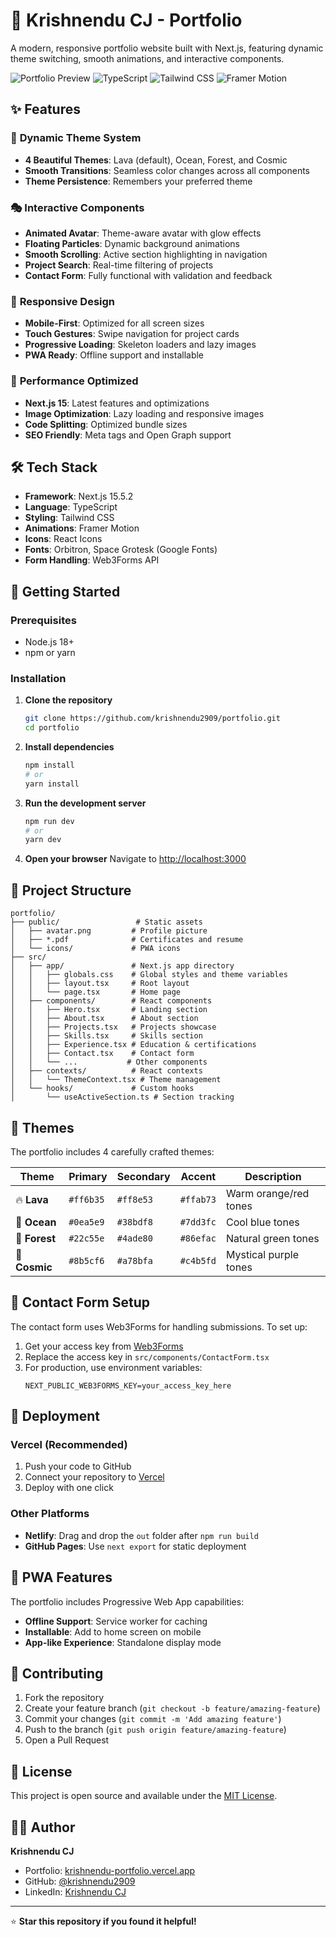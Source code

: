 # 🚀 Krishnendu CJ - Portfolio

A modern, responsive portfolio website built with Next.js, featuring dynamic theme switching, smooth animations, and interactive components.

![Portfolio Preview](https://img.shields.io/badge/Next.js-15.5.2-black?style=for-the-badge&logo=next.js)
![TypeScript](https://img.shields.io/badge/TypeScript-5.0-blue?style=for-the-badge&logo=typescript)
![Tailwind CSS](https://img.shields.io/badge/Tailwind_CSS-3.0-38B2AC?style=for-the-badge&logo=tailwind-css)
![Framer Motion](https://img.shields.io/badge/Framer_Motion-11.0-FF0055?style=for-the-badge&logo=framer)

## ✨ Features

### 🎨 **Dynamic Theme System**
- **4 Beautiful Themes**: Lava (default), Ocean, Forest, and Cosmic
- **Smooth Transitions**: Seamless color changes across all components
- **Theme Persistence**: Remembers your preferred theme

### 🎭 **Interactive Components**
- **Animated Avatar**: Theme-aware avatar with glow effects
- **Floating Particles**: Dynamic background animations
- **Smooth Scrolling**: Active section highlighting in navigation
- **Project Search**: Real-time filtering of projects
- **Contact Form**: Fully functional with validation and feedback

### 📱 **Responsive Design**
- **Mobile-First**: Optimized for all screen sizes
- **Touch Gestures**: Swipe navigation for project cards
- **Progressive Loading**: Skeleton loaders and lazy images
- **PWA Ready**: Offline support and installable

### 🚀 **Performance Optimized**
- **Next.js 15**: Latest features and optimizations
- **Image Optimization**: Lazy loading and responsive images
- **Code Splitting**: Optimized bundle sizes
- **SEO Friendly**: Meta tags and Open Graph support

## 🛠️ Tech Stack

- **Framework**: Next.js 15.5.2
- **Language**: TypeScript
- **Styling**: Tailwind CSS
- **Animations**: Framer Motion
- **Icons**: React Icons
- **Fonts**: Orbitron, Space Grotesk (Google Fonts)
- **Form Handling**: Web3Forms API

## 🚀 Getting Started

### Prerequisites
- Node.js 18+ 
- npm or yarn

### Installation

1. **Clone the repository**
   ```bash
   git clone https://github.com/krishnendu2909/portfolio.git
   cd portfolio
   ```

2. **Install dependencies**
   ```bash
   npm install
   # or
   yarn install
   ```

3. **Run the development server**
   ```bash
   npm run dev
   # or
   yarn dev
   ```

4. **Open your browser**
   Navigate to [http://localhost:3000](http://localhost:3000)

## 📁 Project Structure

```
portfolio/
├── public/                 # Static assets
│   ├── avatar.png         # Profile picture
│   ├── *.pdf              # Certificates and resume
│   └── icons/             # PWA icons
├── src/
│   ├── app/               # Next.js app directory
│   │   ├── globals.css    # Global styles and theme variables
│   │   ├── layout.tsx     # Root layout
│   │   └── page.tsx       # Home page
│   ├── components/        # React components
│   │   ├── Hero.tsx       # Landing section
│   │   ├── About.tsx      # About section
│   │   ├── Projects.tsx   # Projects showcase
│   │   ├── Skills.tsx     # Skills section
│   │   ├── Experience.tsx # Education & certifications
│   │   ├── Contact.tsx    # Contact form
│   │   └── ...           # Other components
│   ├── contexts/          # React contexts
│   │   └── ThemeContext.tsx # Theme management
│   └── hooks/             # Custom hooks
│       └── useActiveSection.ts # Section tracking
```

## 🎨 Themes

The portfolio includes 4 carefully crafted themes:

| Theme | Primary | Secondary | Accent | Description |
|-------|---------|-----------|---------|-------------|
| 🔥 **Lava** | `#ff6b35` | `#ff8e53` | `#ffab73` | Warm orange/red tones |
| 🌊 **Ocean** | `#0ea5e9` | `#38bdf8` | `#7dd3fc` | Cool blue tones |
| 🌲 **Forest** | `#22c55e` | `#4ade80` | `#86efac` | Natural green tones |
| 🌌 **Cosmic** | `#8b5cf6` | `#a78bfa` | `#c4b5fd` | Mystical purple tones |

## 📧 Contact Form Setup

The contact form uses Web3Forms for handling submissions. To set up:

1. Get your access key from [Web3Forms](https://web3forms.com)
2. Replace the access key in `src/components/ContactForm.tsx`
3. For production, use environment variables:
   ```env
   NEXT_PUBLIC_WEB3FORMS_KEY=your_access_key_here
   ```

## 🚀 Deployment

### Vercel (Recommended)
1. Push your code to GitHub
2. Connect your repository to [Vercel](https://vercel.com)
3. Deploy with one click

### Other Platforms
- **Netlify**: Drag and drop the `out` folder after `npm run build`
- **GitHub Pages**: Use `next export` for static deployment

## 📱 PWA Features

The portfolio includes Progressive Web App capabilities:
- **Offline Support**: Service worker for caching
- **Installable**: Add to home screen on mobile
- **App-like Experience**: Standalone display mode

## 🤝 Contributing

1. Fork the repository
2. Create your feature branch (`git checkout -b feature/amazing-feature`)
3. Commit your changes (`git commit -m 'Add amazing feature'`)
4. Push to the branch (`git push origin feature/amazing-feature`)
5. Open a Pull Request

## 📄 License

This project is open source and available under the [MIT License](LICENSE).

## 👨‍💻 Author

**Krishnendu CJ**
- Portfolio: [krishnendu-portfolio.vercel.app](https://krishnendu-portfolio.vercel.app)
- GitHub: [@krishnendu2909](https://github.com/krishnendu2909)
- LinkedIn: [Krishnendu CJ](https://linkedin.com/in/krishnendu-cj)

---

⭐ **Star this repository if you found it helpful!**
